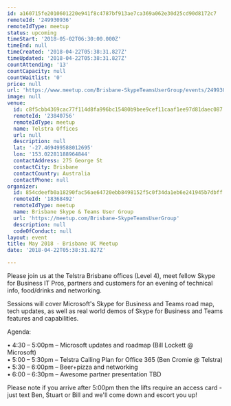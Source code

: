 ```yaml
---
id: a160715fe2010601220e941f8c4787bf913ae7ca369a062e30d25cd90d8172c7
remoteId: '249930936'
remoteIdType: meetup
status: upcoming
timeStart: '2018-05-02T06:30:00.000Z'
timeEnd: null
timeCreated: '2018-04-22T05:38:31.827Z'
timeUpdated: '2018-04-22T05:38:31.827Z'
countAttending: '13'
countCapacity: null
countWaitlist: '0'
price: null
url: 'https://www.meetup.com/Brisbane-SkypeTeamsUserGroup/events/249930936/'
image: null
venue:
  id: c8f5cbb4369cac77f114d8fa996bc15480b9bee9cef11caaf1ee97d81daec087
  remoteId: '23840756'
  remoteIdType: meetup
  name: Telstra Offices
  url: null
  description: null
  lat: '-27.469499588012695'
  lon: '153.02281188964844'
  contactAddress: 275 George St
  contactCity: Brisbane
  contactCountry: Australia
  contactPhone: null
organizer:
  id: 854cdeefb0a18290fac56ae64720ebb8498152f5c0f34da1eb6e241945b7dbff
  remoteId: '18368492'
  remoteIdType: meetup
  name: Brisbane Skype & Teams User Group
  url: 'https://meetup.com/Brisbane-SkypeTeamsUserGroup'
  description: null
  codeOfConduct: null
layout: event
title: May 2018 - Brisbane UC Meetup
date: '2018-04-22T05:38:31.827Z'

---
```

<p>Please join us at the Telstra Brisbane offices (Level 4), meet fellow Skype for Business IT Pros, partners and customers for an evening of technical info, food/drinks and networking.</p> <p>Sessions will cover Microsoft's Skype for Business and Teams road map, tech updates, as well as real world demos of Skype for Business and Teams features and capabilities.</p> <p>Agenda:</p> <p>• 4:30 – 5:00pm – Microsoft updates and roadmap (Bill Lockett @ Microsoft)<br/>• 5:00 – 5:30pm – Telstra Calling Plan for Office 365 (Ben Cromie @ Telstra)<br/>• 5:30 – 6:00pm – Beer+pizza and networking<br/>• 6:00 – 6:30pm – Awesome partner presentation TBD</p> <p>Please note if you arrive after 5:00pm then the lifts require an access card - just text Ben, Stuart or Bill and we'll come down and escort you up!</p>
